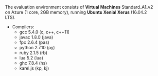 The evaluation environment consists of **Virtual Machines** Standard_A1_v2 on Azure (1 core, 2GB memory), running **Ubuntu Xenial Xerus** (16.04.2 LTS).

* Compilers:
  * gcc 5.4.0 (c, c++, c++11)
  * javac 1.8.0 (java)
  * fpc 2.6.4 (pas)
  * python 2.7.10 (py)
  * ruby 2.1.5 (rb)
  * lua 5.2 (lua)
  * ghc 7.8.4 (hs)
  * karel.js (kp, kj)